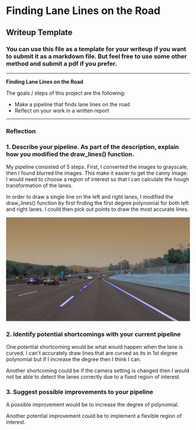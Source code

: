 # **Finding Lane Lines on the Road** 

## Writeup Template

### You can use this file as a template for your writeup if you want to submit it as a markdown file. But feel free to use some other method and submit a pdf if you prefer.

---

**Finding Lane Lines on the Road**

The goals / steps of this project are the following:
* Make a pipeline that finds lane lines on the road
* Reflect on your work in a written report


[//]: # (Image References)

[image1]: ./test_images_output/solidWhiteCurve.jpg 

---

### Reflection

### 1. Describe your pipeline. As part of the description, explain how you modified the draw_lines() function.

My pipeline consisted of 5 steps. First, I converted the images to grayscale, then I found blurred the images. This make it easier to get the canny image. I would need to choose a region of interest so that I can calculate the hough transformation of the lanes.

In order to draw a single line on the left and right lanes, I modified the draw_lines() function by first finding the first degree polynomial for both left and right lanes. I could then pick out points to draw the most accurate lines.

![alt text][image1]


### 2. Identify potential shortcomings with your current pipeline


One potential shortcoming would be what would happen when the lane is curved. I can't accurately draw lines that are curved as its in 1st degree polynomial but if I increase the degree then I think I can.

Another shortcoming could be if the camera setting is changed then I would not be able to detect the lanes correctly due to a fixed region of interest.


### 3. Suggest possible improvements to your pipeline

A possible improvement would be to increase the degree of polynomial.

Another potential improvement could be to implement a flexible region of interest.